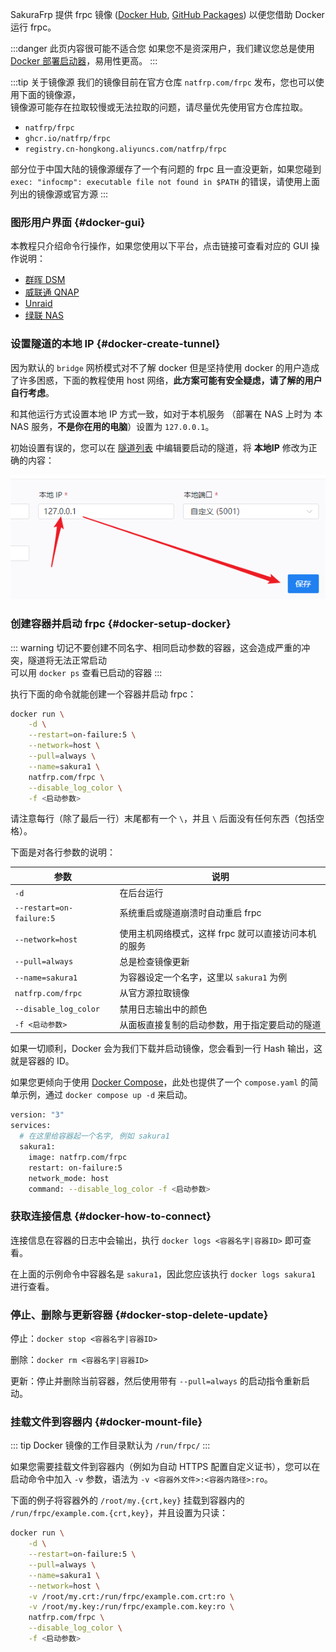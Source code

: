 <!-- markdownlint-disable MD041 -->

SakuraFrp 提供 frpc 镜像 ([Docker Hub](https://hub.docker.com/r/natfrp/frpc), [GitHub Packages](https://github.com/orgs/natfrp/packages/container/package/frpc)) 以便您借助 Docker 运行 frpc。

:::danger 此页内容很可能不适合您
如果您不是资深用户，我们建议您总是使用 [Docker 部署启动器](/launcher/usage.md#docker)，易用性更高。
:::

:::tip 关于镜像源
我们的镜像目前在官方仓库 `natfrp.com/frpc` 发布，您也可以使用下面的镜像源，  
镜像源可能存在拉取较慢或无法拉取的问题，请尽量优先使用官方仓库拉取。

- `natfrp/frpc`
- `ghcr.io/natfrp/frpc`
- `registry.cn-hongkong.aliyuncs.com/natfrp/frpc`

部分位于中国大陆的镜像源缓存了一个有问题的 frpc 且一直没更新，如果您碰到 `exec: "infocmp": executable file not found in $PATH` 的错误，请使用上面列出的镜像源或官方源
:::

### 图形用户界面 {#docker-gui}

本教程只介绍命令行操作，如果您使用以下平台，点击链接可查看对应的 GUI 操作说明：

- [群晖 DSM](/app/synology.md)
- [威联通 QNAP](/app/qnap.md)
- [Unraid](/app/unraid)
- [绿联 NAS](/app/ugreen.md)

### 设置隧道的本地 IP {#docker-create-tunnel}

因为默认的 `bridge` 网桥模式对不了解 docker 但是坚持使用 docker 的用户造成了许多困惑，下面的教程使用 host 网络，**此方案可能有安全疑虑，请了解的用户自行考虑**。

和其他运行方式设置本地 IP 方式一致，如对于本机服务 （部署在 NAS 上时为 本 NAS 服务，**不是你在用的电脑**）设置为 `127.0.0.1`。

初始设置有误的，您可以在 [隧道列表](https://www.natfrp.com/tunnel/) 中编辑要启动的隧道，将 **本地IP** 修改为正确的内容：

![](../_images/docker-tunnel-mod.png)

### 创建容器并启动 frpc {#docker-setup-docker}

::: warning
切记不要创建不同名字、相同启动参数的容器，这会造成严重的冲突，隧道将无法正常启动  
可以用 `docker ps` 查看已启动的容器
:::

执行下面的命令就能创建一个容器并启动 frpc：

```bash
docker run \
    -d \
    --restart=on-failure:5 \
    --network=host \
    --pull=always \
    --name=sakura1 \
    natfrp.com/frpc \
    --disable_log_color \
    -f <启动参数>
```

请注意每行（除了最后一行）末尾都有一个 `\`，并且 `\` 后面没有任何东西（包括空格）。

下面是对各行参数的说明：

| 参数 | 说明 |
| --- | --- |
| `-d` | 在后台运行 |
| `--restart=on-failure:5` | 系统重启或隧道崩溃时自动重启 frpc |
| `--network=host` | 使用主机网络模式，这样 frpc 就可以直接访问本机的服务 |
| `--pull=always` | 总是检查镜像更新 |
| `--name=sakura1` | 为容器设定一个名字，这里以 `sakura1` 为例 |
| `natfrp.com/frpc` | 从官方源拉取镜像 |
| `--disable_log_color` | 禁用日志输出中的颜色 |
| `-f <启动参数>` | 从面板直接复制的启动参数，用于指定要启动的隧道 |

如果一切顺利，Docker 会为我们下载并启动镜像，您会看到一行 Hash 输出，这就是容器的 ID。

如果您更倾向于使用 [Docker Compose](https://docs.docker.com/compose/)，此处也提供了一个 `compose.yaml` 的简单示例，通过 `docker compose up -d` 来启动。

```bash
version: "3"
services:
  # 在这里给容器起一个名字, 例如 sakura1
  sakura1:
    image: natfrp.com/frpc
    restart: on-failure:5
    network_mode: host
    command: --disable_log_color -f <启动参数>
```

### 获取连接信息 {#docker-how-to-connect}

连接信息在容器的日志中会输出，执行 `docker logs <容器名字|容器ID>` 即可查看。

在上面的示例命令中容器名是 `sakura1`，因此您应该执行 `docker logs sakura1` 进行查看。

### 停止、删除与更新容器 {#docker-stop-delete-update}

停止：`docker stop <容器名字|容器ID>`

删除：`docker rm <容器名字|容器ID>`

更新：停止并删除当前容器，然后使用带有 `--pull=always` 的启动指令重新启动。

### 挂载文件到容器内 {#docker-mount-file}

::: tip
Docker 镜像的工作目录默认为 `/run/frpc/`
:::

如果您需要挂载文件到容器内（例如为自动 HTTPS 配置自定义证书），您可以在启动命令中加入 `-v` 参数，语法为 `-v <容器外文件>:<容器内路径>:ro`。

下面的例子将容器外的 `/root/my.{crt,key}` 挂载到容器内的 `/run/frpc/example.com.{crt,key}`，并且设置为只读：

```bash
docker run \
    -d \
    --restart=on-failure:5 \
    --pull=always \
    --name=sakura1 \
    --network=host \
    -v /root/my.crt:/run/frpc/example.com.crt:ro \
    -v /root/my.key:/run/frpc/example.com.key:ro \
    natfrp.com/frpc \
    --disable_log_color \
    -f <启动参数>
```
